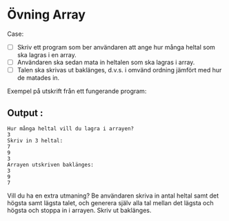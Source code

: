 # Övning Array

Case:

- [ ]  Skriv ett program som ber användaren att ange hur många heltal som ska lagras i en array.
- [ ]  Användaren ska sedan mata in heltalen som ska lagras i array.
- [ ]  Talen ska skrivas ut baklänges, d.v.s. i omvänd ordning jämfört med hur de matades in.

Exempel på utskrift från ett fungerande program:
## Output :
```
Hur många heltal vill du lagra i arrayen?
3
Skriv in 3 heltal:
7
9
3
Arrayen utskriven baklänges:
3
9
7
```

Vill du ha en extra utmaning? Be användaren skriva in antal heltal samt det högsta samt lägsta talet, och generera själv alla tal mellan det lägsta och högsta och stoppa in i arrayen. Skriv ut baklänges.
